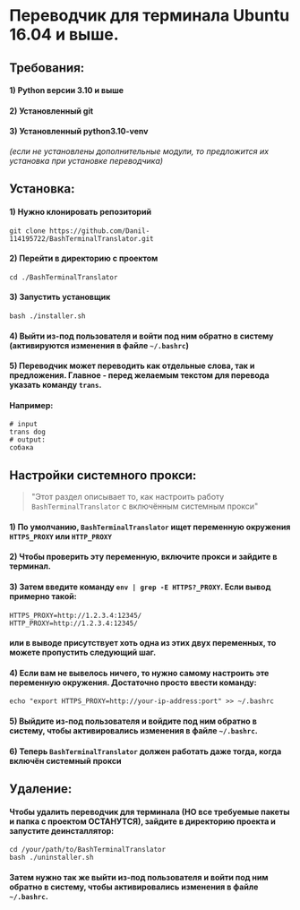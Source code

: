 # Переводчик для терминала Ubuntu 16.04 и выше.

## Требования:
#### 1) Python версии 3.10 и выше
#### 2) Установленный git
#### 3) Установленный python3.10-venv

_(если не установлены дополнительные модули, то предложится их установка при установке переводчика)_

## Установка:

#### 1) Нужно клонировать репозиторий
```shell
git clone https://github.com/Danil-114195722/BashTerminalTranslator.git
```

#### 2) Перейти в директорию с проектом
```shell
cd ./BashTerminalTranslator
```

#### 3) Запустить установщик
```shell
bash ./installer.sh
```

#### 4) Выйти из-под пользователя и войти под ним обратно в систему (активируются изменения в файле `~/.bashrc`)

#### 5) Переводчик может переводить как отдельные слова, так и предложения. Главное - перед желаемым текстом для перевода указать команду `trans`.
#### Например:
```shell
# input
trans dog
# output:
собака
```

## Настройки системного прокси:

> "Этот раздел описывает то, как настроить работу `BashTerminalTranslator` с включённым системным прокси"

#### 1) По умолчанию, `BashTerminalTranslator` ищет переменную окружения `HTTPS_PROXY` или `HTTP_PROXY`

#### 2) Чтобы проверить эту переменную, включите прокси и зайдите в терминал.

#### 3) Затем введите команду `env | grep -E HTTPS?_PROXY`. Если вывод примерно такой:
```shell
HTTPS_PROXY=http://1.2.3.4:12345/
HTTP_PROXY=http://1.2.3.4:12345/
```

#### или в выводе присутствует хоть одна из этих двух переменных, то можете пропустить следующий шаг.

#### 4) Если вам не вывелось ничего, то нужно самому настроить эте переменную окружения. Достаточно просто ввести команду:
```shell
echo "export HTTPS_PROXY=http://your-ip-address:port" >> ~/.bashrc 
```

#### 5) Выйдите из-под пользователя и войдите под ним обратно в систему, чтобы активировались изменения в файле `~/.bashrc`.

#### 6) Теперь `BashTerminalTranslator` должен работать даже тогда, когда включён системный прокси

## Удаление:

#### Чтобы удалить переводчик для терминала (НО все требуемые пакеты и папка с проектом ОСТАНУТСЯ), зайдите в директорию проекта и запустите деинсталлятор:
```shell
cd /your/path/to/BashTerminalTranslator
bash ./uninstaller.sh
```
#### Затем нужно так же выйти из-под пользователя и войти под ним обратно в систему, чтобы активировались изменения в файле `~/.bashrc`.
